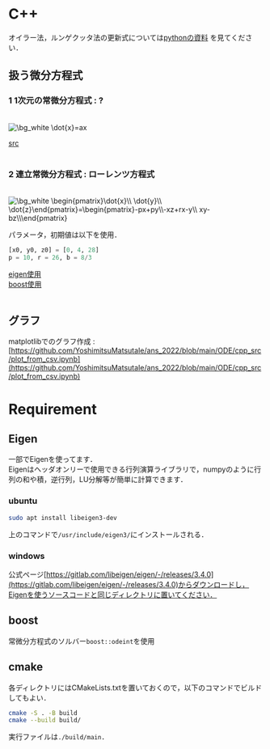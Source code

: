 # C++


オイラー法，ルンゲクッタ法の更新式については[pythonの資料](https://github.com/YoshimitsuMatsutaIe/ans_2022/blob/main/ODE/python_src/simple.ipynb) を見てください．  

## 扱う微分方程式
### 1 1次元の常微分方程式 : ?
<br>
<img src="https://latex.codecogs.com/png.image?\dpi{120}&space;\bg_white&space;\dot{x}=ax" title="\bg_white \dot{x}=ax" />  
<br>

[src](exp_using_solver)  
<br>

### 2 連立常微分方程式 : ローレンツ方程式
<br>
<img src="https://latex.codecogs.com/png.image?\dpi{120}&space;\bg_white&space;\begin{pmatrix}\dot{x}\\&space;\dot{y}\\&space;\dot{z}\end{pmatrix}=\begin{pmatrix}-px&plus;py\\-xz&plus;rx-y\\&space;xy-bz\\\end{pmatrix}" title="\bg_white \begin{pmatrix}\dot{x}\\ \dot{y}\\ \dot{z}\end{pmatrix}=\begin{pmatrix}-px+py\\-xz+rx-y\\ xy-bz\\\end{pmatrix}" />  
<br>

パラメータ，初期値は以下を使用．  
```python
[x0, y0, z0] = [0, 4, 28]  
p = 10, r = 26, b = 8/3  
```

[eigen使用](lorenz)  
[boost使用](lorenz_using_solver)  
<br>

## グラフ
matplotlibでのグラフ作成 : [https://github.com/YoshimitsuMatsutaIe/ans_2022/blob/main/ODE/cpp_src/plot_from_csv.ipynb](https://github.com/YoshimitsuMatsutaIe/ans_2022/blob/main/ODE/cpp_src/plot_from_csv.ipynb)  


# Requirement
## Eigen  
一部でEigenを使ってます．  
Eigenはヘッダオンリーで使用できる行列演算ライブラリで，numpyのように行列の和や積，逆行列，LU分解等が簡単に計算できます．  
### ubuntu
```bash
sudo apt install libeigen3-dev
```
上のコマンドで`/usr/include/eigen3/`にインストールされる．  
### windows
公式ページ[https://gitlab.com/libeigen/eigen/-/releases/3.4.0](https://gitlab.com/libeigen/eigen/-/releases/3.4.0)からダウンロードし，Eigenを使うソースコードと同じディレクトリに置いてください．  

## boost  
常微分方程式のソルバー`boost::odeint`を使用  

## cmake  
各ディレクトリにはCMakeLists.txtを置いておくので，以下のコマンドでビルドしてもよい．  
```bash
cmake -S . -B build
cmake --build build/
```
実行ファイルは`./build/main`．